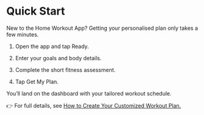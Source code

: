 # Quick Start

New to the Home Workout App? Getting your personalised plan only takes a few minutes.

1. Open the app and tap Ready.


2. Enter your goals and body details.


3. Complete the short fitness assessment.


4. Tap Get My Plan.



You’ll land on the dashboard with your tailored workout schedule.

👉 For full details, see [How to Create Your Customized Workout Plan.](./docs/task.md)